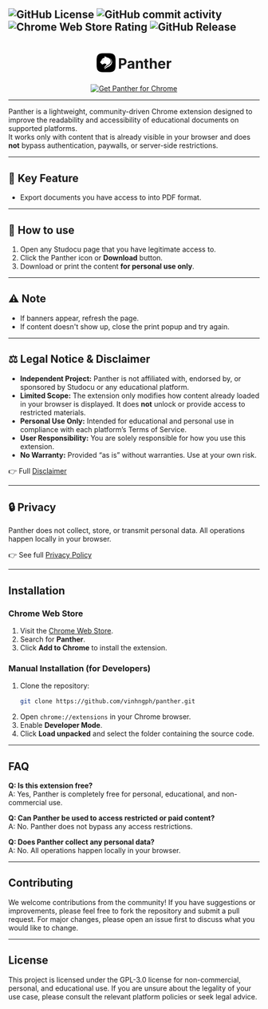 ![GitHub License](https://img.shields.io/github/license/vinhngph/panther)
![GitHub commit activity](https://img.shields.io/github/commit-activity/t/vinhngph/panther)
![Chrome Web Store Rating](https://img.shields.io/chrome-web-store/rating/kkhlnlepikoibfdhoenmlnmfdklofehf?label=chrome%20rating)
![GitHub Release](https://img.shields.io/github/v/release/vinhngph/panther)
---
<h1 align="center">
    <sub>
        <img src="./src/assets/icon/icon128.png" alt="Panther" height="38" width="38">
    </sub>
    Panther
</h1>
<p align="center">
    <a href="https://chrome.google.com/webstore/detail/kkhlnlepikoibfdhoenmlnmfdklofehf"><img src="https://developer.chrome.com/static/docs/webstore/branding/image/UV4C4ybeBTsZt43U4xis.png" alt="Get Panther for Chrome"></a>
</p>

---


Panther is a lightweight, community-driven Chrome extension designed to improve the readability and accessibility of educational documents on supported platforms.  
It works only with content that is already visible in your browser and does **not** bypass authentication, paywalls, or server-side restrictions.

---

## 🚀 Key Feature
- Export documents you have access to into PDF format.  

---

## 🔁 How to use
1. Open any Studocu page that you have legitimate access to.  
2. Click the Panther icon or **Download** button.  
3. Download or print the content **for personal use only**.  

---

## ⚠️ Note
- If banners appear, refresh the page.  
- If content doesn't show up, close the print popup and try again.  

---

## ⚖️ Legal Notice & Disclaimer

- **Independent Project:** Panther is not affiliated with, endorsed by, or sponsored by Studocu or any educational platform.  
- **Limited Scope:** The extension only modifies how content already loaded in your browser is displayed. It does **not** unlock or provide access to restricted materials.  
- **Personal Use Only:** Intended for educational and personal use in compliance with each platform’s Terms of Service.  
- **User Responsibility:** You are solely responsible for how you use this extension.  
- **No Warranty:** Provided “as is” without warranties. Use at your own risk.  

👉 Full [Disclaimer](https://github.com/vinhngph/panther/wiki/Disclaimer)  

---

## 🔒 Privacy
Panther does not collect, store, or transmit personal data. All operations happen locally in your browser.  

👉 See full [Privacy Policy](https://github.com/vinhngph/panther/wiki/Privacy-Policy)  

---

## Installation

### Chrome Web Store
1. Visit the [Chrome Web Store](https://chrome.google.com/webstore/detail/kkhlnlepikoibfdhoenmlnmfdklofehf).
2. Search for **Panther**.
3. Click **Add to Chrome** to install the extension.

### Manual Installation (for Developers)
1. Clone the repository:
   ```bash
   git clone https://github.com/vinhngph/panther.git
   ```
2. Open `chrome://extensions` in your Chrome browser.
3. Enable **Developer Mode**.
4. Click **Load unpacked** and select the folder containing the source code.

---

## FAQ

**Q: Is this extension free?**  
A: Yes, Panther is completely free for personal, educational, and non-commercial use.

**Q: Can Panther be used to access restricted or paid content?**  
A: No. Panther does not bypass any access restrictions.

**Q: Does Panther collect any personal data?**  
A: No. All operations happen locally in your browser.

---

## Contributing
We welcome contributions from the community! If you have suggestions or improvements, please feel free to fork the repository and submit a pull request. For major changes, please open an issue first to discuss what you would like to change.

---

## License
This project is licensed under the GPL-3.0 license for non-commercial, personal, and educational use. If you are unsure about the legality of your use case, please consult the relevant platform policies or seek legal advice.
